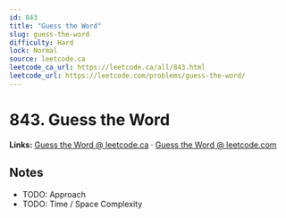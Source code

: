 ```yaml
--- 
id: 843
title: "Guess the Word"
slug: guess-the-word
difficulty: Hard
lock: Normal
source: leetcode.ca
leetcode_ca_url: https://leetcode.ca/all/843.html
leetcode_url: https://leetcode.com/problems/guess-the-word/
---
```


# 843. Guess the Word

**Links:** [Guess the Word @ leetcode.ca](https://leetcode.ca/all/843.html) · [Guess the Word @ leetcode.com](https://leetcode.com/problems/guess-the-word/)

## Notes
- TODO: Approach
- TODO: Time / Space Complexity

